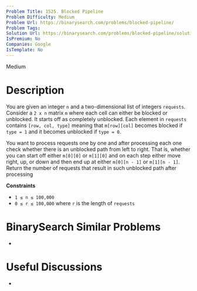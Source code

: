 ```yaml
---
Problem Title: 1525. Blocked Pipeline
Problem Difficulty: Medium
Problem Url: https://binarysearch.com/problems/blocked-pipeline/
Problem Tags: 
Solution Url: https://binarysearch.com/problems/blocked-pipeline/solutions/
IsPremium: No
Companies: Google
IsTemplate: No
---
```


<span style="color: ;">Medium</span>

# Description

You are given an integer `n` and a two-dimensional list of integers `requests`. Consider a `2 x n` matrix `m` where each cell can either be blocked or unblocked. It starts off as completely unblocked. Each element in `requests` contains `[row, col, type]` meaning that `m[row][col]` becomes blocked if `type = 1` and it becomes unblocked if `type = 0`.

You want to process requests one by one and after processing each one check whether there is an unblocked path from left to right. That is, whether you can start off either `m[0][0]` or `m[1][0]` and on each step either move right, up, or down and then end up at either `m[0][n - 1]` or `m[1][n - 1]`. Return the number of requests that result in such unblocked path after processing

**Constraints**
- `1 ≤ n ≤ 100,000`
- `0 ≤ r ≤ 100,000` where `r` is the length of `requests`

# BinarySearch Similar Problems

- []()

# Useful Discussions

- []()
